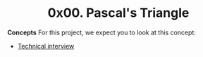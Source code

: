 <center><h1>0x00. Pascal's Triangle</h1></center>

<p>
<b>Concepts</b>
For this project, we expect you to look at this concept:
<br>



<ul>
<li><a href="https://alx-intranet.hbtn.io/concepts/100005">Technical interview</a></li>
</ul>
</p>
